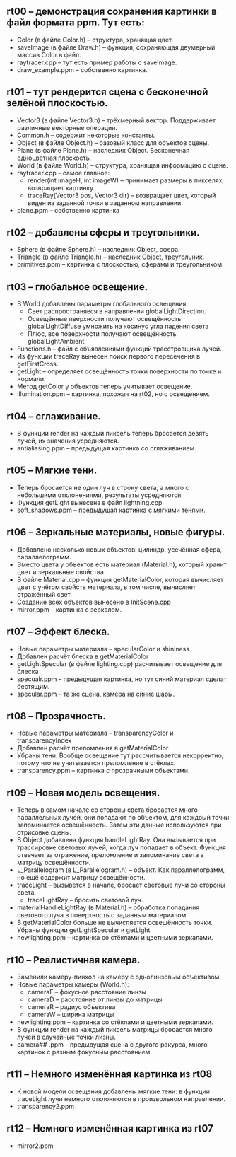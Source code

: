 ## rt00 – демонстрация сохранения картинки в файл формата ppm. Тут есть:
 * Color (в файле Color.h) – структура, хранящая цвет.
 * saveImage (в файле Draw.h) – функция, сохраняющая двумерный массив Color в файл.
 * raytracer.cpp – тут есть пример работы с saveImage.
 * draw_example.ppm – собственно картинка.
## rt01 – тут рендерится сцена с бесконечной зелёной плоскостью.
 * Vector3 (в файле Vector3.h) – трёхмерный вектор. Поддерживает различные векторные операции.
 * Common.h – содержит некоторые константы.
 * Object (в файле Object.h) – базовый класс для объектов сцены.
 * Plane (в файле Plane.h) – наследник Object. Бесконечная одноцветная плоскость.
 * World (в файле World.h) – структура, хранящая информацию о сцене.
 * raytracer.cpp – самое главное:
     * render(int imageH, int imageW) – принимает размеры в пикселях, возвращает картинку.
     * traceRay(Vector3 pos, Vector3 dir) – возвращает цвет, который виден из заданной точки в заданном направлении.
 * plane.ppm – собственно картинка
## rt02 – добавлены сферы и треугольники.
 * Sphere (в файле Sphere.h) – наследник Object, сфера.
 * Triangle (в файле Triangle.h) – наследник Object, треугольник.
 * primitives.ppm – картинка с плоскостью, сферами и треугольником.
## rt03 – глобальное освещение.
 * В World добавлены параметры глобального освещения:
     * Свет распространяеся в направлении globalLightDirection.
     * Освещённые пверхности получают освещённость globalLightDiffuse умножить на косинус угла падения света
     * Плюс, все поверхности получают освещённость globalLightAmbient.
 * Functions.h – файл с объявлениями функций трасстровщика лучей.
 * Из функции traceRay вынесен поиск первого пересечения в getFirstCross.
 * getLight – определяет освещённость точки поверхности по точке и нормали.
 * Метод getColor у объектов теперь учитывает освещение.
 * illumination.ppm – картинка, похожая на rt02, но с освещением.
## rt04 – сглаживание.
 * В функции render на каждый пиксель теперь бросается девять лучей, их значения усредняются.
 * antialiasing.ppm – предыдущая картинка со сглаживанием.
## rt05 – Мягкие тени.
 * Теперь бросается не один луч в строну света, а много с небольшими отклонениями, результаты усредняются.
 * Функция getLight вынесена в файл lightning.cpp
 * soft_shadows.ppm – предыдущая картинка с мягкими тенями.
## rt06 – Зеркальные материалы, новые фигуры.
 * Добавлено несколько новых объектов: цилиндр, усечённая сфера, параллелограмм.
 * Вместо цвета у объектов есть материал (Material.h), который хранит цвет и зеркальные свойства.
 * В файле Material.cpp – функция getMaterialColor, которая вычисляет цвет с учётом свойств материала, в том числе, вычисляет отражённый свет.
 * Создание всех объектов вынесено в InitScene.cpp
 * mirror.ppm – картинка с зеркалом.
## rt07 – Эффект блеска.
 * Новые параметры материала – specularColor и shininess
 * Добавлен расчёт блеска в getMaterialColor
 * getLightSpecular (в файле lighting.cpp) расчитывает освещение для блеска
 * specualr.ppm – предыдущая картинка, но тут синий материал сделат бестящим.
 * specular.ppm – та же сцена, камера на синие шары.
## rt08 – Прозрачность.
 * Новые параметры материала – transparencyColor и transparencyIndex
 * Добавлен расчёт преломления в getMaterialColor
 * Убраны тени. Вообще освещение тут рассчитывается некорректно, потому что не учитывается преломление в стёклах.
 * transparency.ppm – картинка с прозрачными объектами.
## rt09 – Новая модель освещения.
 * Теперь в самом начале со стороны света бросается много параллельных лучей, они попадают по объектом, для каждоый точки запоминается освещённость. Затем эти данные используются при отрисовке сцены.
 * В Object добавлена функция handleLightRay. Она вызывается при трассировке световых лучей, когда луч попадает в объект. Функция отвечает за отражение, преломление и запоминание света в матрицу освещённости.
 * L_Parallelogram (в L_Parallelogram.h) – объект. Как параллелограмм, но ещё содержит матрицу освещённости.
 * traceLight – вызывется в начале, бросает световые лучи со стороны света.
     * traceLightRay – бросить световой луч.
 * materialHandleLightRay (в Material.h) – обработка попадания светового луча в поверхность с заданным материалом.
 * В getMaterialColor больше не вычисляется освещённость точки. Убраны функции getLightSpecular и getLight
 * newlighting.ppm – картинка со стёклами и цветными зеркалами.
## rt10 – Реалистичная камера.
 * Заменили камеру-пинхол на камеру с однолинзовым объективом.
 * Новые параметры камеры (World.h):
     * cameraF – фокусное расстояние линзы
     * cameraD – расстояние от линзы до матрицы
     * cameraR – радиус объектива
     * cameraW – ширина матрицы
 * newlighting.ppm – картинка со стёклами и цветными зеркалами.
 * В функции render на каждый пиксель матрицы бросается много лучей в случайные точки лизны.
 * camera## .ppm – предыдущая сцена с другого ракурса, много картинок с разным фокусным расстоянием.
## rt11 – Немного изменённая картинка из rt08
 * К новой модели освещения добавлены мягкие тени: в функции traceLight лучи немного отклоняются в произвольном направлении.
 * transparency2.ppm
## rt12 – Немного изменённая картинка из rt07
 * mirror2.ppm
